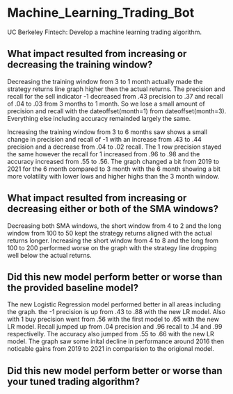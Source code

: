 # Machine_Learning_Trading_Bot
UC Berkeley Fintech: Develop a machine learning trading algorithm.


## What impact resulted from increasing or decreasing the training window?

Decreasing the training window from 3 to 1 month actually made the strategy returns line graph higher then the actual returns. The precision and recall for the sell indicator -1 decreased from .43 precision to .37 and recall of .04 to .03 from 3 months to 1 month. So we lose a small amount of precision and recall with the dateoffset(month=1) from dateoffset(month=3). Everything else including accuracy remainded largely the same. 

Increasing the training window from 3 to 6 months saw shows a small change in precision and recall of -1 with an increase from .43 to .44 precision and a decrease from .04 to .02 recall. The 1 row precision stayed the same however the recall for 1 increased from .96 to .98 and the accuracy increased from .55 to .56. The graph changed a bit from 2019 to 2021 for the 6 month compared to 3 month with the 6 month showing a bit more volatility with lower lows and higher highs than the 3 month window. 



## What impact resulted from increasing or decreasing either or both of the SMA windows?

Decreasing both SMA windows, the short window from 4 to 2 and the long window from 100 to 50 kept the strategy returns aligned with the actual returns longer. Increasing the short window from 4 to 8 and the long from 100 to 200 performed worse on the graph with the strategy line dropping well below the actual returns. 



## Did this new model perform better or worse than the provided baseline model? 

The new Logistic Regression model performed better in all areas including the graph. the -1 precision is up from .43 to .88 with the new LR model. Also with 1 buy precision went from .56 with the first model to .65 with the new LR model. Recall jumped up from .04 precision and .96 recall to .14 and .99 respectivelly. The accuracy also jumped from .55 to .66 with the new LR  model. The graph saw some inital decline in performance around 2016 then noticable gains from 2019 to 2021 in comparision to the origional model. 

## Did this new model perform better or worse than your tuned trading algorithm?